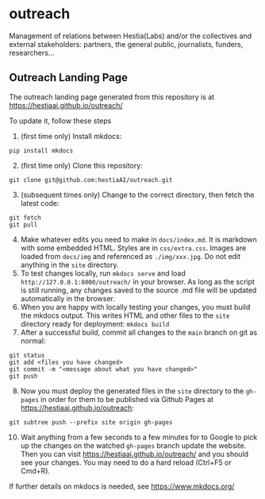 # outreach
Management of relations between Hestia(Labs) and/or the collectives and external stakeholders: partners, the general public, journalists, funders, researchers...


## Outreach Landing Page

The outreach landing page generated from this repository is at https://hestiaai.github.io/outreach/

To update it, follow these steps

1. (first time only) Install mkdocs:
```
pip install mkdocs
```
2. (first time only) Clone this repository:
```
git clone git@github.com:hestiaAI/outreach.git
```
3. (subsequent times only) Change to the correct directory, then fetch the latest code:
```
git fetch
git pull
```
4. Make whatever edits you need to make in `docs/index.md`. It is markdown with some embedded HTML. Styles are in `css/extra.css`. Images are loaded from `docs/img` and referenced as `./img/xxx.jpg`. Do not edit anything in the `site` directory.
5. To test changes locally, run `mkdocs serve` and load `http://127.0.0.1:8000/outreach/` in your browser. As long as the script is still running, any changes saved to the source .md file will be updated automatically in the browser.
6. When you are happy with locally testing your changes, you must build the mkdocs output. This writes HTML and other files to the `site` directory ready for deployment:
`mkdocs build`
7. After a successful build, commit all changes to the `main` branch on git as normal:
```
git status
git add <files you have changed>
git commit -m "<message about what you have changed>"
git push
```
8. Now you must deploy the generated files in the `site` directory to the `gh-pages` in order for them to be published via Github Pages at https://hestiaai.github.io/outreach:
```
git subtree push --prefix site origin gh-pages
```
10. Wait anything from a few seconds to a few minutes for to Google to pick up the changes on the watched `gh-pages` branch update the website. Then you can visit https://hestiaai.github.io/outreach/ and you should see your changes. You may need to do a hard reload (Ctrl+F5 or Cmd+R).

If further details on mkdocs is needed, see https://www.mkdocs.org/


